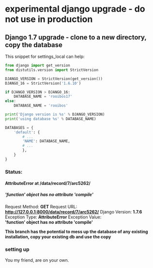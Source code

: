 #  experimental django upgrade - do not use in production


## Django 1.7 upgrade - clone to a new directory, copy the database

This snippet for settings_local can help:

```python
from django import get_version
from distutils.version import StrictVersion

DJANGO_VERSION = StrictVersion(get_version())
DJANGO_16 = StrictVersion('1.6.10')

if DJANGO_VERSION > DJANGO_16:
    DATABASE_NAME = 'rooibos17'
else:
    DATABASE_NAME = 'rooibos'

print('Django version is %s' % DJANGO_VERSION)
print('using database %s' % DATABASE_NAME)

DATABASES = {
    'default': {
        # ...
        'NAME': DATABASE_NAME,
        # ...
        },
    }
}


```

### **Status:** 

#### AttributeError at /data/record/7/arc5262/
##### 'function' object has no attribute 'compile'
Request Method:	**GET**
Request URL:	**http://127.0.0.1:8000/data/record/7/arc5262/**
Django Version:	**1.7.6**
Exception Type:	**AttributeError**
Exception Value:	
**'function' object has no attribute 'compile'**


**This branch has the potential to mess up the database of any existing installation, copy your existing db and use the copy**


### setting up

You my friend, are on your own.
